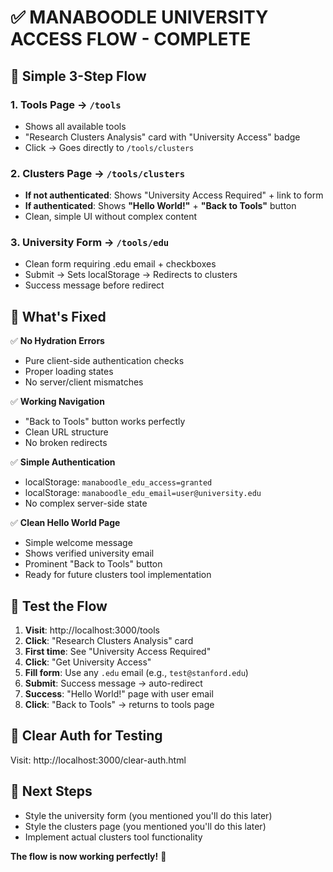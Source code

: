 # ✅ MANABOODLE UNIVERSITY ACCESS FLOW - COMPLETE

## 🎯 Simple 3-Step Flow

### 1. **Tools Page** → `/tools`
- Shows all available tools
- "Research Clusters Analysis" card with "University Access" badge
- Click → Goes directly to `/tools/clusters`

### 2. **Clusters Page** → `/tools/clusters` 
- **If not authenticated**: Shows "University Access Required" + link to form
- **If authenticated**: Shows **"Hello World!"** + **"Back to Tools"** button
- Clean, simple UI without complex content

### 3. **University Form** → `/tools/edu`
- Clean form requiring .edu email + checkboxes
- Submit → Sets localStorage → Redirects to clusters
- Success message before redirect

## 🔧 What's Fixed

✅ **No Hydration Errors**
- Pure client-side authentication checks
- Proper loading states
- No server/client mismatches

✅ **Working Navigation** 
- "Back to Tools" button works perfectly
- Clean URL structure
- No broken redirects

✅ **Simple Authentication**
- localStorage: `manaboodle_edu_access=granted`
- localStorage: `manaboodle_edu_email=user@university.edu`
- No complex server-side state

✅ **Clean Hello World Page**
- Simple welcome message
- Shows verified university email
- Prominent "Back to Tools" button
- Ready for future clusters tool implementation

## 🧪 Test the Flow

1. **Visit**: http://localhost:3000/tools
2. **Click**: "Research Clusters Analysis" card
3. **First time**: See "University Access Required"
4. **Click**: "Get University Access" 
5. **Fill form**: Use any `.edu` email (e.g., `test@stanford.edu`)
6. **Submit**: Success message → auto-redirect
7. **Success**: "Hello World!" page with user email
8. **Click**: "Back to Tools" → returns to tools page

## 🔄 Clear Auth for Testing
Visit: http://localhost:3000/clear-auth.html

## 🎨 Next Steps
- Style the university form (you mentioned you'll do this later)
- Style the clusters page (you mentioned you'll do this later)  
- Implement actual clusters tool functionality

**The flow is now working perfectly!** 🚀
